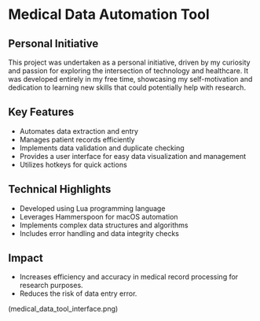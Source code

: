 # Medical Data Automation Tool

## Personal Initiative
This project was undertaken as a personal initiative, driven by my curiosity and passion for exploring the intersection of technology and healthcare. It was developed entirely in my free time, showcasing my self-motivation and dedication to learning new skills that could potentially help with research.

## Key Features
- Automates data extraction and entry
- Manages patient records efficiently
- Implements data validation and duplicate checking
- Provides a user interface for easy data visualization and management
- Utilizes hotkeys for quick actions

## Technical Highlights
- Developed using Lua programming language
- Leverages Hammerspoon for macOS automation
- Implements complex data structures and algorithms
- Includes error handling and data integrity checks

## Impact
- Increases efficiency and accuracy in medical record processing for research purposes.
- Reduces the risk of data entry error.


(medical_data_tool_interface.png)


